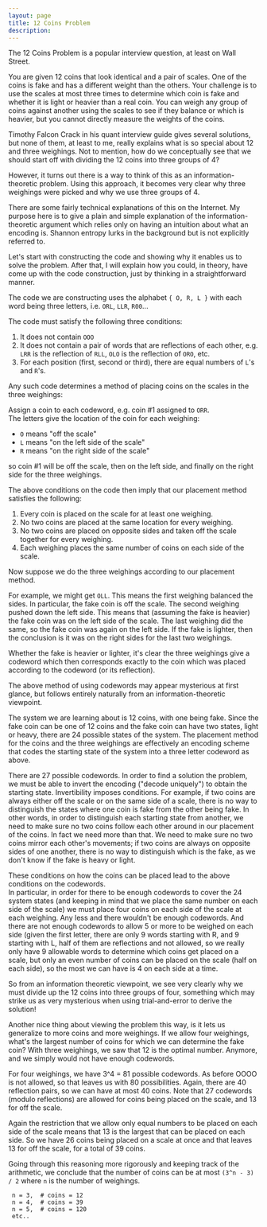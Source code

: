 ```yaml
---
layout: page
title: 12 Coins Problem
description:
---
```



The 12 Coins Problem is a popular interview question, at least on Wall Street.

You are given 12 coins that look identical and a pair of scales.
One of the coins is fake and has a different weight than the others.  Your challenge 
is to use the scales at most three times to determine which coin is fake and whether it 
is light or heavier than a real coin.  You can weigh any group of coins against 
another using the scales to see if they balance or which is heavier, but you cannot 
directly measure the weights of the coins.

Timothy Falcon Crack in his quant interview guide gives several solutions, but none of them, at least to me, really explains what is so special about 12 and three weighings.  Not to mention, how do we conceptually see that we should start off with dividing the 12 coins into three groups of 4? 

However, it turns out there is a way to think of this as an information-theoretic problem.  Using this approach, it becomes very clear why three weighings were picked and why we use three groups of 4.  

There are some fairly technical explanations of this on the Internet.  My purpose here is to give a plain and simple explanation of the information-theoretic argument which relies only on having an intuition about what an encoding is.  Shannon entropy lurks in the background but is not explicitly referred to.

Let's start with constructing the code and showing why it enables us to solve the problem.  After that, I will explain how you could, in theory, have come up with the code construction, just by thinking in a straightforward manner.
    
The code we are constructing uses the alphabet `{ O, R, L }` with each word being 
    three letters, i.e. `ORL`, `LLR`, `R00`...

The code must satisfy the following three conditions:

1. It does not contain `OOO`
2. It does not contain a pair of words that are reflections of each other, e.g. 
   `LRR` is the reflection of `RLL`, `OLO` is the reflection of `ORO`, etc.
3. For each position (first, second or third), there are equal numbers of `L`'s and `R`'s.


Any such code determines a method of placing coins on the scales in the three 
weighings: 

Assign a coin to each codeword, e.g. coin #1 assigned to `ORR`.  
The letters give the location of the coin for each weighing: 

   - `O` means "off the scale"
   - `L` means "on the left side of the scale"
   - `R` means "on the right side of the scale"
   
so coin #1 will be off the scale, then on the left side, and finally on the right 
side for the three weighings.  

The above conditions on the code then imply that our placement method satisfies the 
following:
 
1. Every coin is placed on the scale for at least one weighing.
2. No two coins are placed at the same location for every weighing.
3. No two coins are placed on opposite sides and taken off the scale together
   for every weighing.
4. Each weighing places the same number of coins on each side of the scale.

Now suppose we do the three weighings according to our placement method.

For example, we might get `OLL`.  This means the first weighing balanced the sides.
In particular, the fake coin is off the scale.  The second weighing pushed down 
the left side.  This means that (assuming the fake is heavier) the fake coin was 
on the left side of the scale.  The last weighing did the same, so the fake coin was
again on the left side.  If the fake is lighter, then the conclusion is it was 
on the right sides for the last two weighings.

Whether the fake is heavier or lighter, it's clear the three weighings give a 
codeword which then corresponds exactly to the coin which was placed according 
to the codeword (or its reflection).  


The above method of using codewords may appear mysterious at first glance, but follows 
entirely naturally from an information-theoretic viewpoint.

The system we are learning about is 12 coins, with one being fake.  Since the fake coin 
can be one of 12 coins and the fake coin can have two states, light or heavy, there are 
24 possible states of the system.  The placement method for the coins and the three 
weighings are effectively an encoding scheme that codes the starting state of the system 
into a three letter codeword as above.  

There are 27 possible codewords.  In order to find a solution the problem, we must be able 
to invert the encoding ("decode uniquely") to obtain the starting state.  Invertibility imposes 
conditions.   For example, if two coins are always either off the scale
or on the same side of a scale, there is no way to distinguish the states where one coin is fake 
from the other being fake.  In other words, in order to distinguish each starting state from another, 
we need to make sure no two coins follow each other around in our placement of the coins.  In fact 
we need more than that.  We need to make sure no two coins mirror each other's movements; if two 
coins are always on opposite sides of one another, there is no way to distinguish which is the fake, 
as we don't know if the fake is heavy or light.  

These conditions on how the coins can be placed lead to the above conditions on the codewords.  
In particular, in order for there to be enough codewords to cover the 24 system states (and keeping 
in mind that we place the same number on each side of the scale) we must place four coins on each side 
of the scale at each weighing.  Any less and there wouldn't be enough codewords.  And there are not 
enough codewords to allow 5 or more to be weighed on each side (given the first letter, there are only 
9 words starting with R, and 9 starting with L, half of them are reflections and not allowed, so we really 
only have 9 allowable words to determine which coins get placed on a scale, but only an even number of 
coins can be placed on the scale (half on each side), so the most we can have is 4 on each side at a time.

So from an information theoretic viewpoint, we see very clearly why we must divide up the 12 coins into 
three groups of four, something which may strike us as very mysterious when using trial-and-error to 
derive the solution!

Another nice thing about viewing the problem this way, is it lets us generalize to more coins and more 
weighings.  If we allow four weighings, what's the largest number of coins for which we can determine 
the fake coin?  With three weighings, we saw that 12 is the optimal number.  Anymore, and we simply 
would not have enough codewords.  
 
For four weighings, we have 3^4 = 81 possible codewords.  As before OOOO is not allowed, so that leaves 
us with 80 possibilities.  Again, there are 40 reflection pairs, so we can have at most 40 coins.  Note 
that 27 codewords (modulo reflections) are allowed for coins being placed on the scale, and 13 for off the scale.   

Again the restriction that we allow only equal numbers to be placed on each side of the scale means that 
13 is the largest that can be placed on each side.  So we have 26 coins being placed on a scale at once 
and that leaves 13 for off the scale, for a total of 39 coins.
 
Going through this reasoning more rigorously and keeping track of the arithmetic, we conclude that
the number of coins can be at most `(3^n - 3) / 2` where `n` is the number of weighings.  
 
     n = 3,  # coins = 12
     n = 4,  # coins = 39
     n = 5,  # coins = 120
     etc..
  

